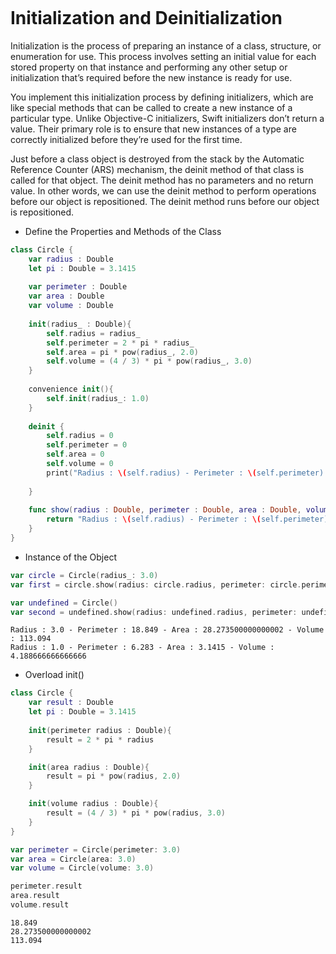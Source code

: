 ```swift
```

# Initialization and Deinitialization
Initialization is the process of preparing an instance of a class, structure, or enumeration for use. 
This process involves setting an initial value for each stored property on that instance and performing any other setup or 
initialization that’s required before the new instance is ready for use.

You implement this initialization process by defining initializers, which are like special methods that can be called to 
create a new instance of a particular type. Unlike Objective-C initializers, Swift initializers don’t return a value. 
Their primary role is to ensure that new instances of a type are correctly initialized before they’re used for the first time.

Just before a class object is destroyed from the stack by the Automatic Reference Counter (ARS) mechanism, 
the deinit method of that class is called for that object. The deinit method has no parameters and no return value. 
In other words, we can use the deinit method to perform operations before our object is repositioned. 
The deinit method runs before our object is repositioned.

- Define the Properties and Methods of the Class
```swift
class Circle {
    var radius : Double
    let pi : Double = 3.1415
    
    var perimeter : Double
    var area : Double
    var volume : Double
    
    init(radius_ : Double){
        self.radius = radius_
        self.perimeter = 2 * pi * radius_
        self.area = pi * pow(radius_, 2.0)
        self.volume = (4 / 3) * pi * pow(radius_, 3.0)
    }
    
    convenience init(){
        self.init(radius_: 1.0)
    }
    
    deinit {
        self.radius = 0
        self.perimeter = 0
        self.area = 0
        self.volume = 0
        print("Radius : \(self.radius) - Perimeter : \(self.perimeter) - Area : \(self.area) - Volume : \(self.volume)")
        
    }
    
    func show(radius : Double, perimeter : Double, area : Double, volume : Double) -> String {
        return "Radius : \(self.radius) - Perimeter : \(self.perimeter) - Area : \(self.area) - Volume : \(self.volume)"
    }
}
```
- Instance of the Object
```swift
var circle = Circle(radius_: 3.0)
var first = circle.show(radius: circle.radius, perimeter: circle.perimeter, area: circle.area, volume: circle.volume)

var undefined = Circle()
var second = undefined.show(radius: undefined.radius, perimeter: undefined.perimeter, area: undefined.area, volume: undefined.volume)
```
```
Radius : 3.0 - Perimeter : 18.849 - Area : 28.273500000000002 - Volume : 113.094
Radius : 1.0 - Perimeter : 6.283 - Area : 3.1415 - Volume : 4.188666666666666
```
- Overload init()
```swift
class Circle {
    var result : Double
    let pi : Double = 3.1415
    
    init(perimeter radius : Double){
        result = 2 * pi * radius
    }

    init(area radius : Double){
        result = pi * pow(radius, 2.0)
    }

    init(volume radius : Double){
        result = (4 / 3) * pi * pow(radius, 3.0)
    }
}

var perimeter = Circle(perimeter: 3.0)
var area = Circle(area: 3.0)
var volume = Circle(volume: 3.0)

perimeter.result
area.result
volume.result
```
```
18.849
28.273500000000002
113.094
```
